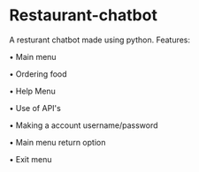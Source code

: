 # Restaurant-chatbot
A resturant chatbot made using python.
Features:

• Main menu

• Ordering food

• Help Menu

• Use of API's

• Making a account username/password

• Main menu return option

• Exit menu
